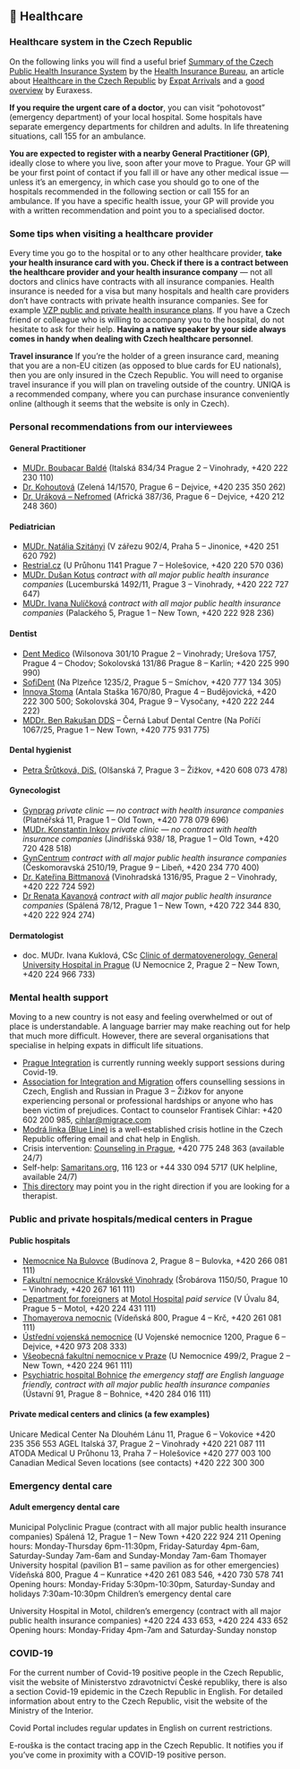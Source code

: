 ## 🏥 Healthcare

### Healthcare system in the Czech Republic

On the following links you will find a useful brief [Summary of the Czech Public Health Insurance System](https://www.kancelarzp.cz/en/links-info-en/health-insurance-system-in-cz) by the [Health Insurance Bureau](https://www.kancelarzp.cz/en/), an article about [Healthcare in the Czech Republic](https://www.expatarrivals.com/europe/czech-republic/healthcare-czech-republic) by [Expat Arrivals](https://www.expatarrivals.com/) and a [good overview](https://www.euraxess.cz/czech-republic/information-assistance/health-insurance) by Euraxess.

**If you require the urgent care of a doctor**, you can visit “pohotovost” (emergency department) of your local hospital. Some hospitals have separate emergency departments for children and adults. In life threatening situations, call 155 for an ambulance.

**You are expected to register with a nearby General Practitioner (GP)**, ideally close to where you live, soon after your move to Prague. Your GP will be your first point of contact if you fall ill or have any other medical issue — unless it’s an emergency, in which case you should go to one of the hospitals recommended in the following section or call 155 for an ambulance. If you have a specific health issue, your GP will provide you with a written recommendation and point you to a specialised doctor. 

### Some tips when visiting a healthcare provider

Every time you go to the hospital or to any other healthcare provider, **take your health insurance card with you. Check if there is a contract between the healthcare provider and your health insurance company** — not all doctors and clinics have contracts with all insurance companies. Health insurance is needed for a visa but many hospitals and health care providers don’t have contracts with private health insurance companies. See for example [VZP public and private health insurance plans](http://hamiltonhudson.cz/vzp.html). If you have a Czech friend or colleague who is willing to accompany you to the hospital, do not hesitate to ask for their help. **Having a native speaker by your side always comes in handy when dealing with Czech healthcare personnel**. 

**Travel insurance**
If you’re the holder of a green insurance card, meaning that you are a non-EU citizen (as opposed to blue cards for EU nationals), then you are only insured in the Czech Republic. You will need to organise travel insurance if you will plan on traveling outside of the country. UNIQA is a recommended company, where you can purchase insurance conveniently online (although it seems that the website is only in Czech).


### Personal recommendations from our interviewees

#### General Practitioner

- [MUDr. Boubacar Baldé](https://doktorbalde.net/en/personal/) 
  (Italská 834/34 Prague 2 – Vinohrady, +420 222 230 110)
- [Dr. Kohoutová](http://www.prakticka-doktorka.cz/) 
  (Zelená 14/1570, Prague 6 – Dejvice, +420 235 350 262)
- [Dr. Uráková – Nefromed](https://www.nefromed.cz/prakticky-lekar)
  (Africká 387/36, Prague 6 – Dejvice, +420 212 248 360)

#### Pediatrician

- [MUDr. Natália Szitányi](http://www.pediatrickaordinace.org/index.php?id=2) 
(V zářezu 902/4, Praha 5 – Jinonice, +420 251 620 792)
- [Restrial.cz](https://www.restrial.cz/nase-ordinace/detsky-lekar/detsky-lekar-praha-7-u-pruhonu) 
(U Průhonu 1141 Prague 7 – Holešovice, +420 220 570 036)
- [MUDr. Dušan Kotus](https://www.detskaordinace.cz/) *contract with all major public health insurance companies*
(Lucemburská 1492/11, Prague 3 – Vinohrady, +420 222 727 647)
- [MUDr. Ivana Nulíčková](http://nulickova.cz/ambulancia.html) *contract with all major public health insurance companies*
(Palackého 5, Prague 1 – New Town, +420 222 928 236)

#### Dentist

- [Dent Medico](https://www.dentmedico.cz/en/) 
(Wilsonova 301/10 Prague 2 – Vinohrady; Urešova 1757, Prague 4 – Chodov; Sokolovská 131/86 Prague 8 – Karlín; +420 225 990 990)
- [SofiDent](https://www.sofident.cz/) 
(Na Plzeňce 1235/2, Prague 5 – Smíchov, +420 777 134 305)
- [Innova Stoma](https://www.innovastoma.cz/english) 
(Antala Staška 1670/80, Prague 4 – Budějovická, +420 222 300 500; Sokolovská 304, Prague 9 – Vysočany, +420 222 244 222)
- [MDDr. Ben Rakušan DDS](http://www.rakusandental.cz/) – Černá Labuť Dental Centre
(Na Poříčí 1067/25, Prague 1 – New Town, +420 775 931 775)

#### Dental hygienist 

- [Petra Šrůtková, DiS.](http://www.ordinacedentalnihygieny.cz/)
(Olšanská 7, Prague 3 – Žižkov, +420 608 073 478)

#### Gynecologist

- [Gynprag](https://www.gynprag.cz/home) *private clinic — no contract with health insurance companies*
(Platnéřská 11, Prague 1 – Old Town, +420 778 079 696)
- [MUDr. Konstantin Inkov](https://www.gynnogroup.cz/) *private clinic — no contract with health insurance companies*
(Jindřišská 938/ 18, Prague 1 – Old Town, +420 720 428 518)
- [GynCentrum](http://www.gyncentrum.cz/en) *contract with all major public health insurance companies*
(Českomoravská 2510/19, Prague 9 – Libeň, +420 234 770 400)
- [Dr. Kateřina Bittmanová](https://www.znamylekar.cz/katerina-bittmanova/gynekolog/praha)
(Vinohradská 1316/95, Prague 2 – Vinohrady, +420 222 724 592)
- [Dr Renata Kavanová](https://www.mygyn.cz/kontakt) *contract with all major public health insurance companies*
(Spálená 78/12, Prague 1 – New Town, +420 722 344 830, +420 222 924 274)

#### Dermatologist

- doc. MUDr. Ivana Kuklová, CSc
[Clinic of dermatovenerology, General University Hospital in Prague](https://www.vfn.cz/en/pacienti/kliniky-ustavy/dermatovenerologicka-klinika/#m) 
(U Nemocnice 2, Prague 2 – New Town, +420 224 966 733)

### Mental health support

Moving to a new country is not easy and feeling overwhelmed or out of place is understandable. A language barrier may make reaching out for help that much more difficult. However, there are several organisations that specialise in helping expats in difficult life situations.

- [Prague Integration](http://pragueintegration.cz/menthal-health-support-group/) is currently running weekly support sessions during Covid-19.
- [Association for Integration and Migration](https://www.migrace.com/en/mission/legislative) offers counselling sessions in Czech, English and Russian in Prague 3 – Žižkov for anyone experiencing personal or professional hardships or anyone who has been victim of prejudices. Contact to counselor Frantisek Cihlar: +420 602 200 985, cihlar@migrace.com
- [Modrá linka (Blue Line)](https://www.modralinka.cz/english/) is a well-established crisis hotline in the Czech Republic offering email and chat help in English.
- Crisis intervention: [Counseling in Prague](http://www.counselinginprague.com/), +420 775 248 363 (available 24/7)
- Self-help: [Samaritans.org](https://www.samaritans.org/how-we-can-help/contact-samaritan/self-help/), 116 123 or +44 330 094 5717 (UK helpline, available 24/7)
- [This directory](https://www.expats.cz/en/prague/directory/therapists) may point you in the right direction if you are looking for a therapist.

### Public and private hospitals/medical centers in Prague

#### Public hospitals

- [Nemocnice Na Bulovce](http://bulovka.cz/)
(Budínova 2, Prague 8 – Bulovka, +420 266 081 111)
- [Fakultní nemocnice Královské Vinohrady](https://www.fnkv.cz/)
(Šrobárova 1150/50, Prague 10 – Vinohrady, +420 267 161 111)
- [Department for foreigners](https://www.fnmotol.cz/en/samoplatci/) at [Motol Hospital](https://www.fnmotol.cz/en/) *paid service*
(V Úvalu 84, Prague 5 – Motol, +420 224 431 111)
- [Thomayerova nemocnic](http://www.ftn.cz/)
(Vídeňská 800, Prague 4 – Krč, +420 261 081 111)
- [Ústřední vojenská nemocnice](https://www.uvn.cz/cs/)
(U Vojenské nemocnice 1200, Prague 6 – Dejvice, +420 973 208 333)
- [Všeobecná fakultní nemocnice v Praze](https://www.vfn.cz/)
(U Nemocnice 499/2, Prague 2 – New Town, +420 224 961 111)
- [Psychiatric hospital Bohnice](https://bohnice.cz/) *the emergency staff are English language friendly, contract with all major public health insurance companies*
(Ústavní 91, Prague 8 – Bohnice, +420 284 016 111)

#### Private medical centers and clinics (a few examples)

Unicare Medical Center
Na Dlouhém Lánu 11, Prague 6 – Vokovice
+420 235 356 553
AGEL
Italská 37, Prague 2 – Vinohrady
+420 221 087 111
ATODA Medical 
U Průhonu 13, Praha 7 – Holešovice
+420 277 003 100
Canadian Medical
Seven locations (see contacts)
+420 222 300 300

### Emergency dental care

#### Adult emergency dental care

Municipal Polyclinic Prague (contract with all major public health insurance companies)
Spálená 12, Prague 1 – New Town
+420 222 924 211
Opening hours: Monday-Thursday 6pm-11:30pm, Friday-Saturday 4pm-6am, Saturday-Sunday 7am-6am and Sunday-Monday 7am-6am
Thomayer University hospital (pavilion B1 – same pavilion as for other emergencies)
Vídeňská 800, Prague 4 – Kunratice
+420 261 083 546, +420 730 578 741
Opening hours: Monday-Friday 5:30pm-10:30pm, Saturday-Sunday and holidays 7:30am-10:30pm
Children’s emergency dental care

University Hospital in Motol, children’s emergency (contract with all major public health insurance companies)
+420 224 433 653, +420 224 433 652
Opening hours: Monday-Friday 4pm-7am and Saturday-Sunday nonstop

### COVID-19

For the current number of Covid-19 positive people in the Czech Republic, visit the website of Ministerstvo zdravotnictví České republiky, there is also a section Covid-19 epidemic in the Czech Republic in English. For detailed information about entry to the Czech Republic, visit the website of the Ministry of the Interior. 

Covid Portal includes regular updates in English on current restrictions.

E-rouška is the contact tracing app in the Czech Republic. It notifies you if you’ve come in proximity with a COVID-19 positive person.
